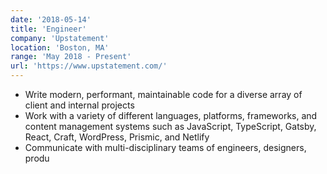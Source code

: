 ```yaml
---
date: '2018-05-14'
title: 'Engineer'
company: 'Upstatement'
location: 'Boston, MA'
range: 'May 2018 - Present'
url: 'https://www.upstatement.com/'
---
```


- Write modern, performant, maintainable code for a diverse array of client and internal projects
- Work with a variety of different languages, platforms, frameworks, and content management systems such as JavaScript, TypeScript, Gatsby, React, Craft, WordPress, Prismic, and Netlify
- Communicate with multi-disciplinary teams of engineers, designers, produ
